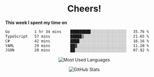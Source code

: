 <h1 align="center">Cheers!</h1>

**This week I spent my time on**
<!--START_SECTION:waka-->

```txt
Go           1 hr 34 mins    █████████░░░░░░░░░░░░░░░░   35.76 %
TypeScript   57 mins         █████▒░░░░░░░░░░░░░░░░░░░   21.65 %
C#           42 mins         ████░░░░░░░░░░░░░░░░░░░░░   16.16 %
YAML         29 mins         ██▓░░░░░░░░░░░░░░░░░░░░░░   11.20 %
JSON         20 mins         ██░░░░░░░░░░░░░░░░░░░░░░░   07.92 %
```

<!--END_SECTION:waka-->

<p align="center"><img src="https://github-readme-stats.vercel.app/api/top-langs/?username=thnkrn&layout=compact&hide=html&theme=tokyonight" alt="Most Used Languages" /></p>

<p align="center"><img src="https://github-readme-stats.vercel.app/api?username=thnkrn&show_icons=true&count_private=true&theme=tokyonight&show=reviews&hide_rank=false&rank_icon=github" alt="GitHub Stats" /></p>

<!-- <p align="center"><a href="https://wakatime.com"><img src="https://wakatime.com/share/@thnkrn/40092326-d1bd-471b-89da-9a7c63939402.png" /></p>
 -->
